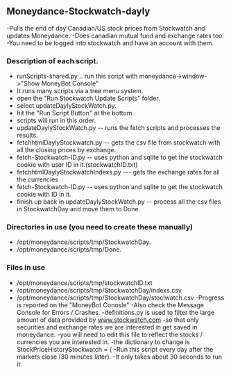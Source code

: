 ## Moneydance-Stockwatch-dayly
-Pulls the end of day Canadian/US stock prices from Stockwatch and updates Moneydance. 
-Does canadian mutual fund and exchange rates too. 
-You need to be logged into stockwatch and have an account with them. 
### Description of each script.
 - runScripts-shared.py .. run this script with moneydance->window->"Show MoneyBot Console"
 - It runs many scripts via a tree menu system.
 - open the "Run Stockwatch Update Scripts" folder.
 - select updateDaylyStockWatch.py.
 - hit the "Run Script Button" at the bottom.
 - scripts will run in this order.
 - updateDaylyStockWatch.py -- runs the fetch scripts and processes the results.
 - fetchhtmlDaylyStockwatch.py -- gets the csv file from stockwatch with all the closing prices by exchange.
 - fetch-Stockwatch-ID.py  -- uses python and sqlite to get the stockwatch cookie with user ID in it.(stockwatchID.txt)
 - fetchhtmlDaylyStockwatchIndexs.py  --- gets the exchange rates for all the currencies
 - fetch-Stockwatch-ID.py -- uses python and sqlite to get the stockwatch cookie with ID in it. 
 - finish up back in updateDaylyStockWatch.py -- process all the csv files in StockwatchDay and move them to Done.
### Directories in use (you need to create these manually)
- /opt/moneydance/scripts/tmp/StockwatchDay.
- /opt/moneydance/scripts/tmp/Done.
### Files in use 
- /opt/moneydance/scripts/tmp/stockwatchID.txt
- /opt/moneydance/scripts/tmp/StockwatchDay/indexs.csv
- /opt/moneydance/scripts/tmp/StockwatchDay/stoclwatch.csv
-Progress is reported on the "MoneyBot Conosle"
-Also check the Message Console for Errors / Crashes.
-definitions.py is used to filter the large amount of data provided by www.stockwatch.com
-so that only securities and exchange rates we are interested in get saved in moneydance.
-you will need to edit this file to reflect the stocks / currencies you are interested in.
-the dictionary to change is StockPriceHistoryStockwatch = { 
-Run this script every day after the markets close (30 minutes later).
-It only takes about 30 seconds to run it.

